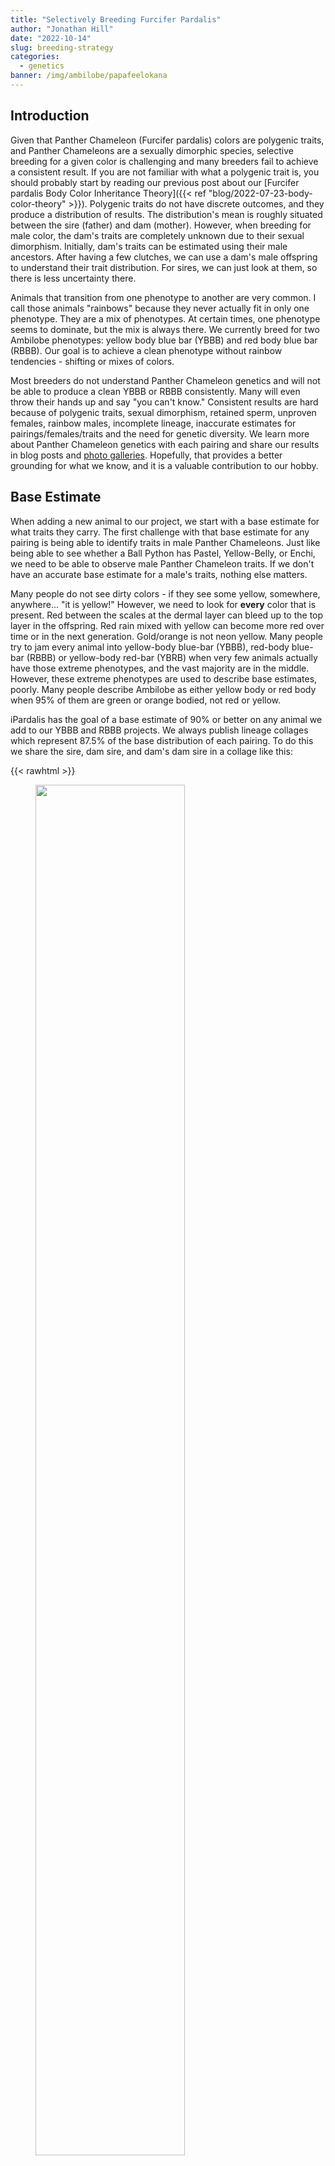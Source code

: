 ```yaml
---
title: "Selectively Breeding Furcifer Pardalis"
author: "Jonathan Hill"
date: "2022-10-14"
slug: breeding-strategy
categories: 
  - genetics
banner: /img/ambilobe/papafeelokana
---
```


## Introduction

Given that Panther Chameleon (Furcifer pardalis) colors are polygenic traits, and Panther Chameleons are a sexually dimorphic species, selective breeding for a given color is challenging and many breeders fail to achieve a consistent result. If you are not familiar with what a polygenic trait is, you should probably start by reading our previous post about our [Furcifer pardalis Body Color Inheritance Theory]({{< ref "blog/2022-07-23-body-color-theory" >}}). Polygenic traits do not have discrete outcomes, and they produce a distribution of results. The distribution's mean is roughly situated between the sire (father) and dam (mother). However, when breeding for male color, the dam's traits are completely unknown due to their sexual dimorphism. Initially, dam's traits can be estimated using their male ancestors. After having a few clutches, we can use a dam's male offspring to understand their trait distribution. For sires, we can just look at them, so there is less uncertainty there.

Animals that transition from one phenotype to another are very common. I call those animals "rainbows" because they never actually fit in only one phenotype. They are a mix of phenotypes. At certain times, one phenotype seems to dominate, but the mix is always there. We currently breed for two Ambilobe phenotypes: yellow body blue bar (YBBB) and red body blue bar (RBBB). Our goal is to achieve a clean phenotype without rainbow tendencies - shifting or mixes of colors.

Most breeders do not understand Panther Chameleon genetics and will not be able to produce a clean YBBB or RBBB consistently. Many will even throw their hands up and say "you can't know." Consistent results are hard because of polygenic traits, sexual dimorphism, retained sperm, unproven females, rainbow males, incomplete lineage, inaccurate estimates for pairings/females/traits and the need for genetic diversity. We learn more about Panther Chameleon genetics with each pairing and share our results in blog posts and [photo galleries](https://ipardalis.com/categories/past-clutches/). Hopefully, that provides a better grounding for what we know, and it is a valuable contribution to our hobby. 

## Base Estimate

When adding a new animal to our project, we start with a base estimate for what traits they carry. The first challenge with that base estimate for any pairing is being able to identify traits in male Panther Chameleons. Just like being able to see whether a Ball Python has Pastel, Yellow-Belly, or Enchi, we need to be able to observe male Panther Chameleon traits. If we don't have an accurate base estimate for a male's traits, nothing else matters.

Many people do not see dirty colors - if they see some yellow, somewhere, anywhere... "it is yellow!" However, we need to look for **every** color that is present. Red between the scales at the dermal layer can bleed up to the top layer in the offspring. Red rain mixed with yellow can become more red over time or in the next generation. Gold/orange is not neon yellow. Many people try to jam every animal into yellow-body blue-bar (YBBB), red-body blue-bar (RBBB) or yellow-body red-bar (YBRB) when very few animals actually have those extreme phenotypes, and the vast majority are in the middle. However, these extreme phenotypes are used to describe base estimates, poorly. Many people describe Ambilobe as either yellow body or red body when 95% of them are green or orange bodied, not red or yellow.

iPardalis has the goal of a base estimate of 90% or better on any animal we add to our YBBB and RBBB projects. We always publish lineage collages which represent 87.5% of the base distribution of each pairing. To do this we share the sire, dam sire, and dam's dam sire in a collage like this:

{{< rawhtml >}}    
<figure>
<img src="/img/ambilobe/papafeelokana.jpg" style="width:75%" />
<figcaption>Papafee (center), Lokana (top), Kromatisk (top right, photo credit Chromatic Chameleons), Silk (top left, photo credit Kammerflage Kreations) = 87.5% of the information</figcaption>   
</figure>
{{</ rawhtml >}}

---

{{< rawhtml >}}    
<figure>
<img src="/img/genetics/tree.png" style="width:75%" />
<figcaption>You will often find that the nearest animal not shown on the lineage collage even carries our target phenotype</figcaption>   
</figure>
{{</ rawhtml >}}
[Vaosary's breeder page]({{< ref "blog/vaosary" >}})

---

As we work our way through a dam's lineage, we gain information about her traits, but we can never know what she carries with 100% confidence. We look at her brothers for clues, but unless we have a large enough sample to get some sense for the mean result, we are probably just cherry picking the best brother, which is not an accurate estimate for her. That is much more likely to be a rare event than an accurate representation of the mean of the distribution, her traits. We try to ignore the outliers and focus on the average result.

| Lineage Pic                | Information Gain |
|------------------------|------------------|
| Sire                   | 50%              |
| Sire's Sire            | **0%**           |
| Dam's Sire             | 25%              |
| Dam's Dam's Sire       | 12.5%            |
| Dam's Dam's Dam's Sire | 6.25%            |

---

This table shows roughly how much information we gain from each key male relative in a lineage tree. Our lineage collages are designed to accurately represent these probabilities with the most prominent picture being the sire with other relevant sires scaled down to reflect their importance. 

Notice - sire's sire provides a 0% information gain. Every trait from the sire's lineage is visible in him. Looking at the sire's sire is useless information because panther chameleon colors are not [mendelian traits](https://www.nature.com/scitable/topicpage/gregor-mendel-and-the-principles-of-inheritance-593/). Traits do not skip down the sire side of a lineage tree. Sire's sires are only helpful in determining which pairings you want to do from a genetic distance/diversity standpoint, but they are irrelevant for selective breeding purposes.

## Updating Your Estimate

Before a female has been bred, her lineage is all we have to estimate her color traits. However, after her first clutch, we use her male offspring to update our original estimate and prove her out. The more male offspring she produces, the less relevant her lineage is. Somewhere around 10 male offspring is enough to get a decent estimate for her and her daughters' traits. If her male offspring range from dark red bodies to bright yellow bodies, we can't know what is in her daughters. It doesn't matter if she came from yellow-bodied lineage. That result would mean that the next gen of females is completely unknown.

In our project, we do not use females from pairings which have too much variation in body color. We want to see either yellow or red bodies but not both. Any pairings where we have seen less consistency, we will drop *all* of the females and only use males with our desired traits. That eliminates the uncertainty and allows us to continue to produce consistent body colors, whether they be red or yellow.

This updating process is why we publish all of the male offspring from [every clutch](https://ipardalis.com/categories/past-clutches/) we produce, not just a few flashy hold-backs. The entire distribution and the consistent result is more important than that one-off male at the tail end of the distribution. Quality females are all about the mean of the distribution, not the 1 in 1000 result.

When we hit on a very consistent clutch like [Jude x Kako]({{< ref "blog/jude-kako.md" >}}), we will keep and breed as many females as we can because we know those females are going to be just as consistent as their brothers.

### Proving Out Females

There are two big challenges to prove out a female:

1. Raising male offspring to see their coloration
2. Knowing what it is

Most first-time breeders can not do either of these things. They do not have the infrastructure to raise their males until they color up, and if they raise them in groups under sub-par conditions, their males only present stressed and submissive colors. They never get to see their true potential and genetics.

Being able to recognize early signs of rainbows vs clean phenotype outcomes in the juvenile stage of development takes practice. I often refer to young babies showing potential as "zebras" because clean colors present as white against a distinct barring that almost looks like a zebra. Then as they develop, those clean whites can fill in with a solid color. One of our best RBBB, [Ralph]({{< ref "blog/ralph" >}}), was an amazingly clean zebra that started to glow orange. Slowly that white filled in without any other color and we immediately stashed him around 3 months old. Small details, like a red gular, are signs of red body/rainbow results. If we are breeding for YBBB, we can see early on if the animal has red features which could become more prominent as they age.

For yellows, the green/yellow spectrum is what we want to see because there is actually a distinct chromatophore which creates color along that spectrum without the ability to produce red. There's another chromatophore which produces color along the gold/orange/red spectrum which is often confused with yellow (it is actually gold, not neon yellow). In Ambilobe, this red spectrum chromatophore is more common at the dermal layer (between scales), so we can look for it there in juveniles. Reds often become more prominent around 6 months of age, but these animals can shift from gold to red throughout their lives. I have never seen a true neon yellow/green animal shift to red because those are actually physical differences that do not change over time.

## Genetic Diversity

Sometimes we will pair a less-than-perfect male to a female we have a high degree of confidence in. We do this to add genetic diversity into the project, and we will not breed *any* females from these pairings unless the males prove out well. The goal is to get a nice male from the female's lineage and avoid the less-than-perfect sire's traits. I have sometimes pejoratively referred to these as "throw-away" clutches because the goal is to introduce genetic diversity while knowing we will not be able to use the females for fear that they resemble their sire.

The key with this process is to make sure the sire isn't too far removed from our project goals because the chance that we will hit on a yellow body blue bar with a red body red bar sire, for example, is basically zero even if the female has yellow body blue bar lineage. The sire of a throw away can't be too far off, otherwise, it could be a 100% throw-away clutch without any males worth keeping.

## Retained Sperm

A final complication in estimating the outcome from a pairing is even knowing the sire - the most important piece of information by far (as we showed in the information gain table above). Many breeders pair multiple sires to the same dam. However, dams can retain sperm for up to 5 clutches, 18 months after the initial pairing to one sire. If she has laid 2 clutches and is then paired to different sire, she could lay 3 clutches with completely unknown lineage. Breeders will report the wrong lineage with certainty while some of those "odd ball" results are actually just coming from the first sire. Layer this onto the fact that people aren't capable of identifying traits in their males, and we could have a very poor estimate for what will come from a given pairing.

At iPardalis, we like to see more than 50% infertility before pairing a female to another male. We also try to make sure subsequent pairings to the same female are from closely related males so a retained-sperm baby would be very close to the stated lineage. Many breeders do life-long pairings between one male and one female which is the gold standard for avoiding this problem.
